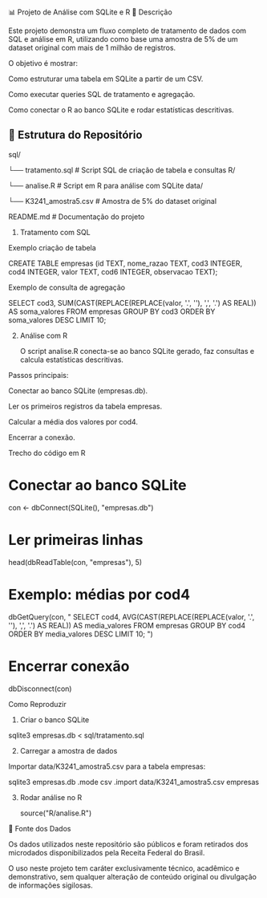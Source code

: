 📊 Projeto de Análise com SQLite e R
📌 Descrição

Este projeto demonstra um fluxo completo de tratamento de dados com SQL e análise em R, utilizando como base uma amostra de 5% de um dataset original com mais de 1 milhão de registros.

O objetivo é mostrar:

Como estruturar uma tabela em SQLite a partir de um CSV.

Como executar queries SQL de tratamento e agregação.

Como conectar o R ao banco SQLite e rodar estatísticas descritivas.

## 📂 Estrutura do Repositório
sql/

 └── tratamento.sql        # Script SQL de criação de tabela e consultas
R/

 └── analise.R             # Script em R para análise com SQLite
data/

 └── K3241_amostra5.csv    # Amostra de 5% do dataset original
 
README.md                  # Documentação do projeto


1. Tratamento com SQL

Exemplo criação de tabela

CREATE TABLE empresas (id TEXT, nome_razao TEXT, cod3 INTEGER, cod4 INTEGER, valor TEXT, cod6 INTEGER, observacao TEXT);

Exemplo de consulta de agregação

SELECT 
    cod3,
    SUM(CAST(REPLACE(REPLACE(valor, '.', ''), ',', '.') AS REAL)) AS soma_valores
FROM empresas
GROUP BY cod3
ORDER BY soma_valores DESC
LIMIT 10;

2. Análise com R

   O script analise.R
 conecta-se ao banco SQLite gerado, faz consultas e calcula estatísticas descritivas.

Passos principais:

Conectar ao banco SQLite (empresas.db).

Ler os primeiros registros da tabela empresas.

Calcular a média dos valores por cod4.

Encerrar a conexão.

Trecho do código em R

# Conectar ao banco SQLite
con <- dbConnect(SQLite(), "empresas.db")

# Ler primeiras linhas
head(dbReadTable(con, "empresas"), 5)

# Exemplo: médias por cod4
dbGetQuery(con, "
  SELECT cod4,
         AVG(CAST(REPLACE(REPLACE(valor, '.', ''), ',', '.') AS REAL)) AS media_valores
  FROM empresas
  GROUP BY cod4
  ORDER BY media_valores DESC
  LIMIT 10;
")

# Encerrar conexão
dbDisconnect(con)

Como Reproduzir
1. Criar o banco SQLite

sqlite3 empresas.db < sql/tratamento.sql

2. Carregar a amostra de dados

Importar data/K3241_amostra5.csv para a tabela empresas:

sqlite3 empresas.db
.mode csv
.import data/K3241_amostra5.csv empresas


3. Rodar análise no R

   source("R/analise.R")

🔎 Fonte dos Dados

Os dados utilizados neste repositório são públicos e foram retirados dos microdados disponibilizados pela Receita Federal do Brasil.

O uso neste projeto tem caráter exclusivamente técnico, acadêmico e demonstrativo, sem qualquer alteração de conteúdo original ou divulgação de informações sigilosas.
